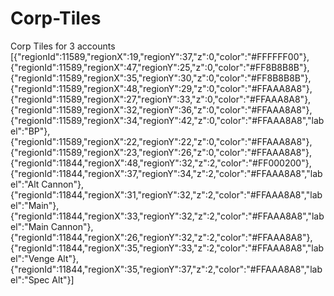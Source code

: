 # Corp-Tiles
Corp Tiles for 3 accounts
[{"regionId":11589,"regionX":19,"regionY":37,"z":0,"color":"#FFFFFF00"},{"regionId":11589,"regionX":47,"regionY":25,"z":0,"color":"#FF8B8B8B"},{"regionId":11589,"regionX":35,"regionY":30,"z":0,"color":"#FF8B8B8B"},{"regionId":11589,"regionX":48,"regionY":29,"z":0,"color":"#FFAAA8A8"},{"regionId":11589,"regionX":27,"regionY":33,"z":0,"color":"#FFAAA8A8"},{"regionId":11589,"regionX":32,"regionY":36,"z":0,"color":"#FFAAA8A8"},{"regionId":11589,"regionX":34,"regionY":42,"z":0,"color":"#FFAAA8A8","label":"BP"},{"regionId":11589,"regionX":22,"regionY":22,"z":0,"color":"#FFAAA8A8"},{"regionId":11589,"regionX":23,"regionY":26,"z":0,"color":"#FFAAA8A8"},{"regionId":11844,"regionX":48,"regionY":32,"z":2,"color":"#FF000200"},{"regionId":11844,"regionX":37,"regionY":34,"z":2,"color":"#FFAAA8A8","label":"Alt Cannon"},{"regionId":11844,"regionX":31,"regionY":32,"z":2,"color":"#FFAAA8A8","label":"Main"},{"regionId":11844,"regionX":33,"regionY":32,"z":2,"color":"#FFAAA8A8","label":"Main Cannon"},{"regionId":11844,"regionX":26,"regionY":32,"z":2,"color":"#FFAAA8A8"},{"regionId":11844,"regionX":35,"regionY":33,"z":2,"color":"#FFAAA8A8","label":"Venge Alt"},{"regionId":11844,"regionX":35,"regionY":37,"z":2,"color":"#FFAAA8A8","label":"Spec Alt"}]
